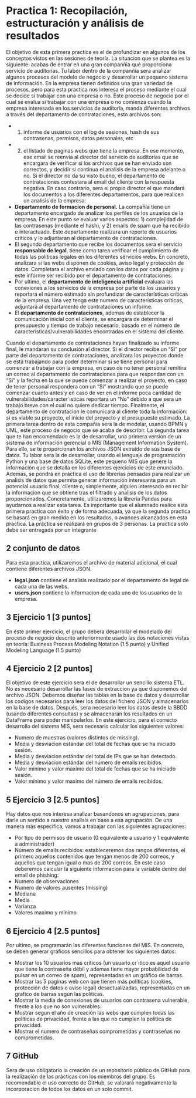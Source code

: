 # Practica 1: Recopilación, estructuración y análisis de resultados
El objetivo de esta primera practica es el de profundizar en algunos de los conceptos vistos en las sesiones de teoría. La situacion que se plantea es la siguiente: acabas de entrar en una gran companñia que proporciona servicio de auditorías. Tu labor dentro de la companñia sera analizar algunos procesos del modelo de negocio y desarrollar un pequeno sistema de información. En la empresa tienen definidos una gran variedad de procesos, pero para esta practica nos interesa el proceso mediante el cual se decide si trabajar con una empresa o no. Este proceso de negocio por el cual se evalua si trabajar con una empresa o no comienza cuando la empresa interesada en los servicios de auditoría, manda diferentes archivos a través del departamento de contrataciones, esto archivos son:
* 1) informe de usuarios con el log de sesiones, hash de sus contrasenas, permisos, datos personales, etc
* 2) el listado de paginas webs que tiene la empresa. En ese momento, ese email se reenvía al director del servicio de auditorías que se encargara de verificar si los archivos que se han enviado son correctos, y decidir si continua el analisis de la empresa adelante o no. Si el director no da su visto bueno, el departamento de contrataciones contestara al email del cliente con la respuesta negativa. En caso contrario, sera el propio director el que mandará los documentos a los diferentes departamentos, para que realicen un analisis de la empresa:
* **Departamento de formacion de personal.** La compañía tiene un departamento encargado de analizar los perfiles de los usuarios de la empresa. En este punto se evaluar varios aspectos: 1) complejidad de las contrasenas (mediante el hash), y 2) emails de spam que ha recibido e interactuado. Este departamento realizara un reporte de usuarios críticos y lo adjuntaran al departamento de contrataciones.
* El segundo departamento que recibe los documentos sera el servicio **responsable de legal**, tiene como tarea verificar el cumplimiento de todas las políticas legales en los diferentes servicios webs. En concreto, analizara si las webs disponen de cookies, aviso legal y protección de datos. Completara el archivo enviado con los datos por cada página y este informe ser recibido por el departamento de contrataciones.
* Por ultimo, el **departamento de inteligencia artificial** evaluara las conexiones a los servicios de la empresa por parte de los usuarios y reportara el número estimado sin profundizar de características críticas de la empresa. Una vez tenga este numero de características críticas, adjuntará al departamento de contrataciones un informe.
* El **departamento de contrataciones**, ademas de establecer la comunicación inicial con el cliente, se encargara de determinar el presupuesto y tiempo de trabajo necesario, basado en el número de características/vulnerabilidades encontradas en el sistema del cliente.

Cuando el departamento de contrataciones hayan finalizado su informe final, le mandaran su conclusión al director. Si el director recibe un “Sí” por parte del departamento de contrataciones, analizara los proyectos donde se está trabajando para poder determinar si se tiene personal para comenzar a trabajar con la empresa, en caso de no tener personal remitira un correo al departamento de contrataciones para que respondan con un “Sí” y la fecha en la que se puede comenzar a realizar el
proyecto, en caso de tener personal respondera con un “Sí” mostrando que se puede comenzar cuanto antes y en caso de ver en el informe poca cantidad de vulnerabilidades/caracter´ısticas reportara un “No” debido a que sera un trabajo breve con el cual no quiere dedicar tiempo. Finalmente, el departamento de contratacion le comunicará al cliente toda la información: si es viable su proyecto, el inicio del proyecto y el presupuesto estimado. La primera tarea dentro de esta compañía sera la de modelar, usando BPMN y UML, este proceso de negocio que se acaba de describir. La segunda tarea que te han encomendado es la de desarrollar, una primera version de un sistema de información gerencial o MIS (Management Information System). Para ello, se te proporcionan los archivos JSON extraído de sus base de datos. Tu labor sera la de desarrollar, usando el lenguaje de programación Python y una base de datos SQLite, este pequeno MIS que genere la información que se detalla en los diferentes ejercicios de este enunciado. Ademas, se pondrá en práctica el uso de librerías pensadas para realizar un analisis de datos que permita generar información interesante para un potencial usuario final, cliente o, simplemente, alguien interesado en recibir la informacion que se obtiene tras el filtrado y analisis de los datos proporcionados. Concretamente, utilizaremos la librería Pandas para ayudarnos a realizar esta tarea. Es importante que el alumnado realice esta primera practica con éxito y de forma adecuada, ya que la segunda practica se basará en gran medida en los resultados, o avances alcanzados en esta practica. La práctica se realizará en grupos de 3 personas. La practica solo debe ser entregada por un integrante

## 2 conjunto de datos
Para esta practica, utilizaremos el archivo de material adicional, el cual contiene diferentes archivos JSON.
* **legal.json** contiene el analisis realizado por el departamento de legal de cada una de las webs.
* **users.json** contiene la informacion de cada uno de los usuarios de la empresa.

## 3 Ejercicio 1 [3 puntos]
En este primer ejercicio, el grupo debera desarrollar el modelado del proceso de negocio descrito anteriormente usado las dos notaciones vistas en teoría: Business Process Modeling Notation (1.5 punto) y Unified Modeling Language (1.5 punto)

## 4 Ejercicio 2 [2 puntos]
El objetivo de este ejercicio sera el de desarrollar un sencillo sistema ETL. No es necesario desarrollar las fases de extraccion ya que disponemos del archivo JSON. Debemos diseñar las tablas en la base de datos y desarrollar los codigos necesarios para leer los datos del fichero JSON y almacenarlos en la base de datos. Después, sera necesario leer los datos desde la BBDD (usando diferentes consultas) y se almacenaran los resultados en un DataFrame para poder manipularlos. En este ejercicio, para el correcto desarrollo del sistema MIS, sera necesario calcular los siguientes valores: 
* Numero de muestras (valores distintos de missing).
* Media y desviacion estándar del total de fechas que se ha iniciado sesión.
* Media y desviacion estándar del total de IPs que se han detectado.
* Media y desviacion estándar del número de emails recibidos.
* Valor mínimo y valor maximo del total de fechas que se ha iniciado sesión.
* Valor mínimo y valor maximo del número de emails recibidos.

## 5 Ejercicio 3 [2.5 puntos]
Hay datos que nos interesa analizar basandonos en agrupaciones, para darle un sentido a nuestro analisis en base a esa agrupación. De una manera más específica, vamos a trabajar con las siguientes agrupaciones:
* Por tipo de permisos de usuario (0 equivalente a usuario y 1 equivalente a administrador)
* Número de emails recibidos: estableceremos dos rangos diferentes, el primero aquellos contenidos que tengan menos de 200 correos, y aquellos que tengan igual o mas de 200 correos.
En este caso deberemos calcular la siguiente informacion para la variable dentro del email de phishing:
* Numero de observaciones
* Numero de valores ausentes (missing)
* Mediana
* Media
* Varianza
* Valores maximo y mínimo

## 6 Ejercicio 4 [2.5 puntos]
Por ultimo, se programarán las diferentes funciones del MIS. En concreto, se deben generar gráficos sencillos para obtener los siguientes datos:
* Mostrar los 10 usuarios mas críticos (un usuario cr´ıtico es aquel usuario que tiene la contraseña débil y ademas tiene mayor probabilidad de pulsar en un correo de spam), representadas en un gráfico de barras.
* Mostrar las 5 paginas web con que tienen más políticas (cookies, protección de datos o aviso legal) desactualizadas, representadas en un grafico de barras según las políticas.
* Mostrar la media de conexiones de usuarios con contrasena vulnerable, frente a los que no son vulnerables.
* Mostrar segun el año de creación las webs que cumplen todas las políticas de privacidad, frente a las que no cumplen la política de privacidad.
* Mostrar el numero de contraseñas comprometidas y contraseñas no comprometidas. 

## 7 GitHub
Sera de uso obligatorio la creación de un repositorio público de GitHub para la realización de las prácticas con los miembros del grupo. Es recomendable el uso correcto de GitHub, se valorará negativamente la incorporacion de todos los datos en un solo commit. 
